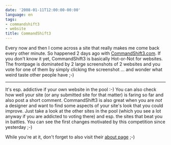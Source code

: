 ```yaml
---
date: '2008-01-11T12:00:00-00:00'
language: en
tags:
- commandshift3
- website
title: CommandShift3
---
```



<img src="/media/2008/commandshift3.png" alt="" class="left" />Every now and then I come across a site that really makes me come back
every other minute. So happened 2 days ago with [CommandShift3.com](http://commandshift3.com).
If you don't know it yet, CommandShift3 is basically Hot-or-Not for websites. The
frontpage is dominated by 2 large screenshots of 2 websites and you vote
for one of them by simply clicking the screenshot ... and wonder what weird
taste other people have ;-)

-------------------------------

It's esp. addictive if your own website in the pool :-) You can also check
how well your site (or any submitted site for that matter) is faring so far
and also post a short comment. CommandShift3 is also great when you are *not*
a designer and want to find some aspects of your site's look that you could
improve. Just take a look at the other sites in the pool (which you see
a lot anyway if you are addicted to voting there) and esp. the sites that
beat you in battles. You can see the first changes motivated by this 
competition since yesterday ;-)

While you're at it, don't forget to also visit their [about page](http://commandshift3.com/about.html) ;-)
